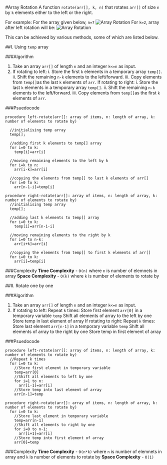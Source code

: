 #Array Rotation
A function `rotate(arr[], k, n)` that rotates `arr[]` of size `n` by `k` elements either to the left or the right.

For example:
For the array given below, `n=7` 
![Array Rotation](https://media.geeksforgeeks.org/wp-content/uploads/simplearray.png)
For `k=2`, array after left rotation will be:
![Array Rotation](https://media.geeksforgeeks.org/wp-content/uploads/arrayRotation.png)

This can be achieved by various methods, some of which are listed below.

##I. Using `temp` array

###Algorithm

1. Take an array `arr[]` of length `n` and an integer `k<=n` as input.
2. If rotating to left:
      i.   Store the first `k` elements in a temporary array `temp[]`.
      ii.  Shift the remaining `n-k` elements to the left/forward.
      iii. Copy elements from `temp[]`as the last `k` elements of `arr`.
   If rotating to right:
      i.   Store the last `k` elements in a temporary array `temp[]`.
      ii.  Shift the remaining `n-k` elements to the left/forward.
      iii. Copy elements from `temp[]`as the first `k` elements of `arr`.
      
###Psuedocode

```
procedure left-rotate(arr[]: array of items, n: length of array, k: number of elements to rotate by)
  
  //initialising temp array
  temp[];
  
  //adding first k elements to temp[] array
  for i=0 to k:
    temp[i]=arr[i]
  
  //moving remaining elements to the left by k
  for i=k to n:
    arr[i-k]=arr[i]
    
  //copying the elements from temp[] to last k elements of arr[]    
  for i=0 to k:
    arr[n-1-i]=temp[i]

procedure right-rotate(arr[]: array of items, n: length of array, k: number of elements to rotate by)
  //initialising temp array
  temp[];
  
  //adding last k elements to temp[] array
  for i=0 to k:
    temp[i]=arr[n-1-i]
  
  //moving remaining elements to the right by k
  for i=0 to n-k:
    arr[i+k]=arr[i]
  
  //copying the elements from temp[] to first k elements of arr[]    
  for i=0 to k:
    arr[i]=temp[i]    
 ```
 
 ###Complexity
 **Time Complexity**  - `0(n)` where `n` is number of elemnets in array
 **Space Complexity** - `O(k)` where `k` is number of elements to rotate by
 
 ##II. Rotate one by one
 
 ###Algorithm
 
 1. Take an array `arr[]` of length `n` and an integer `k<=n` as input.
 2. If rotating to left:
      Repeat `k` times:
        Store first element `arr[0]` in a temporary variable `temp`
        Shift all elements of array to the left by one
        Store temp in last element of array
    If rotating to right:
      Repeat `k` times:
        Store last element `arr[n-1]` in a temporary variable `temp`
        Shift all elements of array to the right by one
        Store temp in first element of array

###Psuedocode

```
procedure left-rotate(arr[]: array of items, n: length of array, k: number of elements to rotate by)
  //Repeat k times
  for i=0 to k:
    //Store first element in temporary variable
    temp=arr[0]
    //Shift all elements to left by one
    for i=1 to n:
      arr[i-1]=arr[i]
    //Store temp into last element of array
    arr[n-1]=temp
    
procedure right-rotate(arr[]: array of items, n: length of array, k: number of elements to rotate by)
  for i=0 to k:
    //Store last element in temporary variable
    temp=arr[n-1]
    //Shift all elements to right by one
    for i=0 to n-1:
      arr[i+1]=arr[i]
    //Store temp into first element of array
    arr[0]=temp
```   

###Complexity
 **Time Complexity**  - `0(n*k)` where `n` is number of elemnets in array and `k` is number of elements to rotate by
 **Space Complexity** - `O(1)` 
      

    
